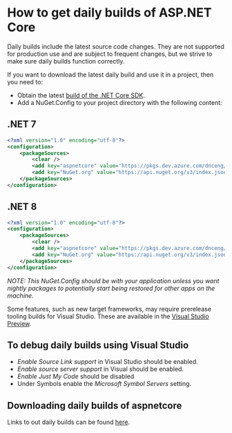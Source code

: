 # How to get daily builds of ASP.NET Core

Daily builds include the latest source code changes. They are not supported for production use and are subject to frequent changes, but we strive to make sure daily builds function correctly.

If you want to download the latest daily build and use it in a project, then you need to:

* Obtain the latest [build of the .NET Core SDK](https://github.com/dotnet/installer#table).
* Add a NuGet.Config to your project directory with the following content:

## .NET 7

  ```xml
  <?xml version="1.0" encoding="utf-8"?>
  <configuration>
      <packageSources>
          <clear />
          <add key="aspnetcore" value="https://pkgs.dev.azure.com/dnceng/public/_packaging/dotnet7/nuget/v3/index.json" />
          <add key="NuGet.org" value="https://api.nuget.org/v3/index.json" />
      </packageSources>
  </configuration>
  ```
  
## .NET 8

  ```xml
  <?xml version="1.0" encoding="utf-8"?>
  <configuration>
      <packageSources>
          <clear />
          <add key="aspnetcore" value="https://pkgs.dev.azure.com/dnceng/public/_packaging/dotnet8/nuget/v3/index.json" />
          <add key="NuGet.org" value="https://api.nuget.org/v3/index.json" />
      </packageSources>
  </configuration>
  ```

  *NOTE: This NuGet.Config should be with your application unless you want nightly packages to potentially start being restored for other apps on the machine.*

Some features, such as new target frameworks, may require prerelease tooling builds for Visual Studio.
These are available in the [Visual Studio Preview](https://www.visualstudio.com/vs/preview/).

## To debug daily builds using Visual Studio

* *Enable Source Link support* in Visual Studio should be enabled.
* *Enable source server support* in Visual should be enabled.
* *Enable Just My Code* should be disabled
* Under Symbols enable the *Microsoft Symbol Servers* setting.

## Downloading daily builds of aspnetcore

Links to out daily builds can be found [here](https://github.com/dotnet/aspnetcore/blob/main/README.md#nightly-builds).